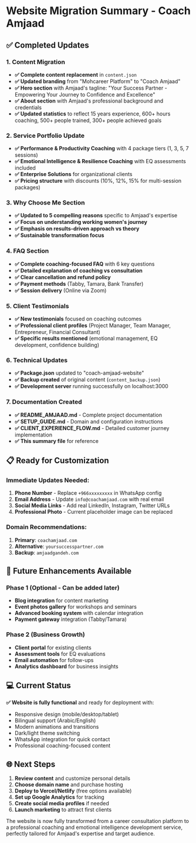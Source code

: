 # Website Migration Summary - Coach Amjaad

## ✅ Completed Updates

### 1. Content Migration
- **✅ Complete content replacement** in `content.json`
- **✅ Updated branding** from "Mohcareer Platform" to "Coach Amjaad" 
- **✅ Hero section** with Amjaad's tagline: "Your Success Partner - Empowering Your Journey to Confidence and Excellence"
- **✅ About section** with Amjaad's professional background and credentials
- **✅ Updated statistics** to reflect 15 years experience, 600+ hours coaching, 500+ people trained, 300+ people achieved goals

### 2. Service Portfolio Update
- **✅ Performance & Productivity Coaching** with 4 package tiers (1, 3, 5, 7 sessions)
- **✅ Emotional Intelligence & Resilience Coaching** with EQ assessments included
- **✅ Enterprise Solutions** for organizational clients
- **✅ Pricing structure** with discounts (10%, 12%, 15% for multi-session packages)

### 3. Why Choose Me Section
- **✅ Updated to 5 compelling reasons** specific to Amjaad's expertise
- **✅ Focus on understanding working women's journey**
- **✅ Emphasis on results-driven approach vs theory**
- **✅ Sustainable transformation focus**

### 4. FAQ Section
- **✅ Complete coaching-focused FAQ** with 6 key questions
- **✅ Detailed explanation of coaching vs consultation**
- **✅ Clear cancellation and refund policy**
- **✅ Payment methods** (Tabby, Tamara, Bank Transfer)
- **✅ Session delivery** (Online via Zoom)

### 5. Client Testimonials
- **✅ New testimonials** focused on coaching outcomes
- **✅ Professional client profiles** (Project Manager, Team Manager, Entrepreneur, Financial Consultant)
- **✅ Specific results mentioned** (emotional management, EQ development, confidence building)

### 6. Technical Updates
- **✅ Package.json** updated to "coach-amjaad-website"
- **✅ Backup created** of original content (`content_backup.json`)
- **✅ Development server** running successfully on localhost:3000

### 7. Documentation Created
- **✅ README_AMJAAD.md** - Complete project documentation
- **✅ SETUP_GUIDE.md** - Domain and configuration instructions  
- **✅ CLIENT_EXPERIENCE_FLOW.md** - Detailed customer journey implementation
- **✅ This summary file** for reference

## 📋 Ready for Customization

### Immediate Updates Needed:
1. **Phone Number** - Replace `+966xxxxxxxxx` in WhatsApp config
2. **Email Address** - Update `info@coachamjaad.com` with real email
3. **Social Media Links** - Add real LinkedIn, Instagram, Twitter URLs
4. **Professional Photo** - Current placeholder image can be replaced

### Domain Recommendations:
1. **Primary**: `coachamjaad.com` 
2. **Alternative**: `yoursuccesspartner.com`
3. **Backup**: `amjaadgandeh.com`

## 🚀 Future Enhancements Available

### Phase 1 (Optional - Can be added later)
- **Blog integration** for content marketing
- **Event photos gallery** for workshops and seminars  
- **Advanced booking system** with calendar integration
- **Payment gateway** integration (Tabby/Tamara)

### Phase 2 (Business Growth)
- **Client portal** for existing clients
- **Assessment tools** for EQ evaluations
- **Email automation** for follow-ups
- **Analytics dashboard** for business insights

## 💻 Current Status

**✅ Website is fully functional** and ready for deployment with:
- Responsive design (mobile/desktop/tablet)
- Bilingual support (Arabic/English) 
- Modern animations and transitions
- Dark/light theme switching
- WhatsApp integration for quick contact
- Professional coaching-focused content

## 🌐 Next Steps

1. **Review content** and customize personal details
2. **Choose domain name** and purchase hosting
3. **Deploy to Vercel/Netlify** (free options available)
4. **Set up Google Analytics** for tracking
5. **Create social media profiles** if needed
6. **Launch marketing** to attract first clients

The website is now fully transformed from a career consultation platform to a professional coaching and emotional intelligence development service, perfectly tailored for Amjaad's expertise and target audience.